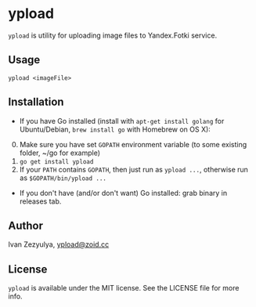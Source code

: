 # ypload

`ypload` is utility for uploading image files to Yandex.Fotki service.

## Usage

    ypload <imageFile>

## Installation

- If you have Go installed (install with `apt-get install golang` for Ubuntu/Debian, `brew install go` with Homebrew on OS X):
0. Make sure you have set `GOPATH` environment variable (to some existing folder, ~/go for example)
1. `go get install ypload`
2. If your `PATH` contains `GOPATH`, then just run as `ypload ...`, otherwise run as `$GOPATH/bin/ypload ...`

- If you don't have (and/or don't want) Go installed: grab binary in releases tab.

## Author

Ivan Zezyulya, ypload@zoid.cc

## License

`ypload` is available under the MIT license. See the LICENSE file for more info.
